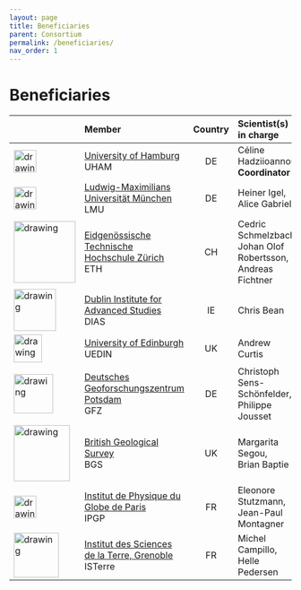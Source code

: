 ```yaml
---
layout: page
title: Beneficiaries
parent: Consortium
permalink: /beneficiaries/
nav_order: 1
---
```


# Beneficiaries

| | Member                    | Country | Scientist(s) in charge                                      |
|:---|:------------------------------------|:---------:|:--------------------|
| <img src="/assets/images/partners-logos/UHH_logo.svg" alt="drawing" width="40"/>| [University of Hamburg](https://www.geo.uni-hamburg.de/en/geophysik/forschung/seismology.html) <br> UHAM                                    |  DE      | C&eacute;line Hadziioannou <br> __Coordinator__                                         |
| <img src="/assets/images/partners-logos/LMU_logo.svg" alt="drawing" width="40"/> | [Ludwig-Maximilians Universit&auml;t M&uuml;nchen](https://www.geophysik.uni-muenchen.de/research/seismology) <br>LMU                  |  DE      | Heiner Igel, <br>Alice Gabriel                                  |
| <img src="/assets/images/partners-logos/ETH_logo.svg" alt="drawing" width="110"/>| [Eidgenössische Technische Hochschule Z&uuml;rich](https://geophysics.ethz.ch/) <br> ETH              |  CH      | Cedric Schmelzbach, <br>Johan Olof Robertsson, <br>Andreas Fichtner |
| <img src="/assets/images/partners-logos/DIAS_logo.png" alt="drawing" width="75"/>| [Dublin Institute for Advanced Studies](https://www.dias.ie/geo-scientific-research/)<br> DIAS                    |  IE      | Chris Bean                                            |
| <img src="/assets/images/partners-logos/UEDIN_logo.svg" alt="drawing" width="50"/>| [University of Edinburgh](https://www.ed.ac.uk/geosciences/research)<br> UEDIN                                  |  UK      | Andrew Curtis                                               |
| <img src="/assets/images/partners-logos/GFZ_logo.svg" alt="drawing" width="70"/> |[Deutsches Geoforschungszentrum Potsdam](https://www.gfz-potsdam.de/en/section/seismology/overview/)<br>GFZ |  DE      | Christoph Sens-Sch&ouml;nfelder, <br>Philippe Jousset                |
| <img src="/assets/images/partners-logos/BGS_logo.png" alt="drawing" width="100"/>| [British Geological Survey](https://gtr.ukri.org/person/8CFDC0FA-EE61-45F6-BB22-3B1836544559)<br>BGS                   |  UK      | Margarita Segou, <br>Brian Baptie                                                |
| <img src="/assets/images/partners-logos/IPGP_logo.svg" alt="drawing" width="40"/>| [Institut de Physique du Globe de Paris](http://www.ipgp.fr/en/sismo/seismology)<br> IPGP                   |  FR      | Eleonore Stutzmann, <br>Jean-Paul Montagner                     |
| <img src="/assets/images/partners-logos/ISTerre_logo.png" alt="drawing" width="80"/>| [Institut des Sciences de la Terre, Grenoble](https://www.isterre.fr/english/research-observation/teams-1105/waves-structures/)<br>ISTerre                               |  FR      | Michel Campillo, <br>Helle Pedersen                             |

